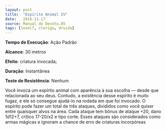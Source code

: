 ```yaml
---
layout: post
title:  "Espírito Animal IV"
date:   2016-11-17
source: Manual do Devoto.85
tags: [level7, clerigo, druida]
---
```


**Tempo de Execução**: Ação Padrão

**Alcance**: 30 metros

**Efeito**: criatura invocada;

**Duração**: Instantânea

**Teste de Resistência**: Nenhum

Você invoca um espírito animal com aparência à sua escolha — desde que relacionada ao seu deus. Contudo, a existência desse espírito é muito fugaz, e ele só consegue ajudá-lo na rodada em que foi invocado. 
O espírito pode fazer um total de três ataques, divididos como você quiser entre quaisquer alvos na área. 
Cada ataque tem bônus de ataque +20, dano 1d12+7, crítico 17-20/x2 e tipo corte. Esses ataques são considerados como armas mágicas e ignoram a chance de erro de criaturas incorpóreas